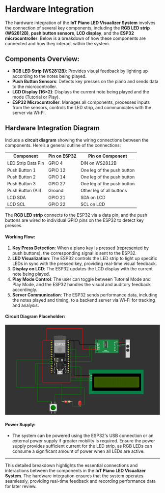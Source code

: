 # Hardware Integration

The hardware integration of the **IoT Piano LED Visualizer System** involves the connection of several key components, including the **RGB LED strip (WS2812B)**, **push button sensors**, **LCD display**, and the **ESP32 microcontroller**. Below is a breakdown of how these components are connected and how they interact within the system.

## **Components Overview**:
- **RGB LED Strip (WS2812B)**: Provides visual feedback by lighting up according to the notes being played.
- **Push Button Sensors**: Detects key presses on the piano and sends data to the microcontroller.
- **LCD Display (16×2)**: Displays the current note being played and the mode (Tutorial or Play).
- **ESP32 Microcontroller**: Manages all components, processes inputs from the sensors, controls the LED strip, and communicates with the server via Wi-Fi.

## **Hardware Integration Diagram**

Include a **circuit diagram** showing the wiring connections between the components. Here’s a general outline of the connections:

| Component            | Pin on ESP32      | Pin on Component           |
| -------------------- | ----------------- | -------------------------- |
| LED Strip Data Pin    | GPIO 4            | DIN on WS2812B             |
| Push Button 1         | GPIO 12           | One leg of the push button  |
| Push Button 2         | GPIO 14           | One leg of the push button  |
| Push Button 3         | GPIO 27           | One leg of the push button  |
| Push Button (All)     | Ground            | Other leg of all buttons    |
| LCD SDA               | GPIO 21           | SDA on LCD                 |
| LCD SCL               | GPIO 22           | SCL on LCD                 |

The **RGB LED strip** connects to the ESP32 via a data pin, and the push buttons are wired to individual GPIO pins on the ESP32 to detect key presses.

#### **Working Flow**:
1. **Key Press Detection**: When a piano key is pressed (represented by push buttons), the corresponding signal is sent to the ESP32.
2. **LED Visualization**: The ESP32 controls the LED strip to light up specific LEDs in sync with the pressed key, providing real-time visual feedback.
3. **Display on LCD**: The ESP32 updates the LCD display with the current note being played.
4. **Play Mode Control**: The user can toggle between Tutorial Mode and Play Mode, and the ESP32 handles the visual and auditory feedback accordingly.
5. **Server Communication**: The ESP32 sends performance data, including the notes played and timing, to a backend server via Wi-Fi for tracking and analysis.

#### **Circuit Diagram Placeholder**:
![Circuit_Diagram](img/Circuit_Diagram.png)

#### **Power Supply**:
- The system can be powered using the ESP32's USB connection or an external power supply if greater mobility is required. Ensure the power supply provides sufficient current for the LED strip, as RGB LEDs can consume a significant amount of power when all LEDs are active.

---

This detailed breakdown highlights the essential connections and interactions between the components in the **IoT Piano LED Visualizer System**. The hardware integration ensures that the system operates seamlessly, providing real-time feedback and recording performance data for later review.